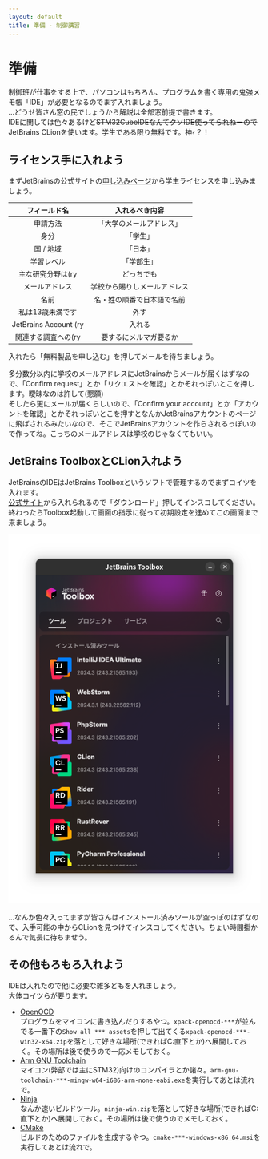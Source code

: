 ```yaml
---
layout: default
title: 準備 - 制御講習
---
```


準備
====

制御班が仕事をする上で、パソコンはもちろん、プログラムを書く専用の鬼強メモ帳「IDE」が必要となるのでまず入れましょう。  
...どうせ皆さん窓の民でしょうから解説は全部窓前提で書きます。  
IDEに関しては色々あるけど~~STM32CubeIDEなんてクソIDE使ってられねーので~~JetBrains CLionを使います。学生である限り無料です。神ｨ？！

## ライセンス手に入れよう
まずJetBrainsの公式サイトの[申し込みページ](https://www.jetbrains.com/shop/eform/students)から学生ライセンスを申し込みましょう。  

| フィールド名          | 入れるべき内容               |
|:---------------------:|:----------------------------:|
| 申請方法              | 「大学のメールアドレス」     |
| 身分                  | 「学生」                     |
| 国 / 地域             | 「日本」                     |
| 学習レベル            | 「学部生」                   |
| 主な研究分野は(ry     | どっちでも                   |
| メールアドレス        | 学校から賜りしメールアドレス |
| 名前                  | 名・姓の順番で日本語で名前   |
| 私は13歳未満です      | 外す                         |
| JetBrains Account (ry | 入れる                       |
| 関連する調査への(ry   | 要するにメルマガ要るか       |

入れたら「無料製品を申し込む」を押してメールを待ちましょう。

多分数分以内に学校のメールアドレスにJetBrainsからメールが届くはずなので、「Confirm request」とか「リクエストを確認」とかそれっぽいとこを押します。曖昧なのは許して(懇願)  
そしたら更にメールが届くらしいので、「Confirm your account」とか「アカウントを確認」とかそれっぽいとこを押すとなんかJetBrainsアカウントのページに飛ばされるみたいなので、そこでJetBrainsアカウントを作らされるっぽいので作ってね。こっちのメールアドレスは学校のじゃなくてもいい。

## JetBrains ToolboxとCLion入れよう
JetBrainsのIDEはJetBrains Toolboxというソフトで管理するのでまずコイツを入れます。  
[公式サイト](https://www.jetbrains.com/ja-jp/toolbox-app)から入れられるので「ダウンロード」押してインスコしてください。
終わったらToolbox起動して画面の指示に従って初期設定を進めてこの画面まで来ましょう。

![JetBrains Toolbox](/assets/lessons/program/jetbrains-toolbox.png)

...なんか色々入ってますが皆さんはインストール済みツールが空っぽのはずなので、入手可能の中からCLionを見つけてインスコしてください。ちょい時間掛かるんで気長に待ちませう。

## その他もろもろ入れよう
IDEは入れたので他に必要な雑多どもを入れましょう。  
大体コイツらが要ります。

- [OpenOCD](https://github.com/xpack-dev-tools/openocd-xpack/releases)  
  プログラムをマイコンに書き込んだりするやつ。`xpack-openocd-***`が並んでる一番下の`Show all *** assets`を押して出てくる`xpack-openocd-***-win32-x64.zip`を落として好きな場所(できればC:直下とか)へ展開しておく。その場所は後で使うので一応メモしておく。
- [Arm GNU Toolchain](https://developer.arm.com/downloads/-/arm-gnu-toolchain-downloads)  
  マイコン(弊部では主にSTM32)向けのコンパイラとか諸々。`arm-gnu-toolchain-***-mingw-w64-i686-arm-none-eabi.exe`を実行してあとは流れで。
- [Ninja](https://github.com/ninja-build/ninja/releases)  
  なんか速いビルドツール。`ninja-win.zip`を落として好きな場所(できればC:直下とか)へ展開しておく。その場所は後で使うのでメモしておく。
- [CMake](https://cmake.org/download)  
  ビルドのためのファイルを生成するやつ。`cmake-***-windows-x86_64.msi`を実行してあとは流れで。

